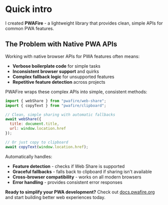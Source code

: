 # Quick intro

I created **PWAFire** - a lightweight library that provides clean, simple APIs for common PWA features.

## The Problem with Native PWA APIs

Working with native browser APIs for PWA features often means:

- **Verbose boilerplate code** for simple tasks
- **Inconsistent browser support** and quirks
- **Complex fallback logic** for unsupported features
- **Repetitive feature detection** across projects

PWAFire wraps these complex APIs into simple, consistent methods:

```javascript
import { webShare } from "pwafire/web-share";
import { copyText } from "pwafire/clipboard";

// Clean, simple sharing with automatic fallbacks
await webShare({
  title: document.title,
  url: window.location.href
});

// Or just copy to clipboard
await copyText(window.location.href);
```

Automatically handles:

- **Feature detection** - checks if Web Share is supported
- **Graceful fallbacks** - falls back to clipboard if sharing isn't available
- **Cross-browser compatibility** - works on all modern browsers
- **Error handling** - provides consistent error responses

**Ready to simplify your PWA development?** Check out [docs.pwafire.org](https://docs.pwafire.org) and start building better web experiences today.
